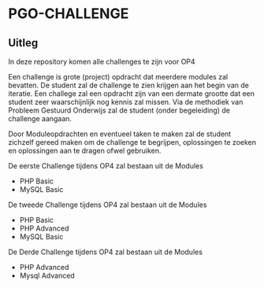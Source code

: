 # PGO-CHALLENGE

## Uitleg

In deze repository komen alle challenges te zijn voor OP4

Een challenge is grote (project) opdracht dat meerdere modules zal bevatten. De student zal de challenge te zien krijgen aan het begin van de iteratie.
Een challege zal een opdracht zijn van een dermate grootte dat een student zeer waarschijnlijk nog kennis zal missen.
Via de methodiek van Probleem Gestuurd Onderwijs zal de student (onder begeleiding) de challenge aangaan.

Door Moduleopdrachten en eventueel taken te maken zal de student zichzelf gereed maken om de challenge te begrijpen, oplossingen te zoeken en oplossingen aan te dragen ofwel gebruiken.

De eerste Challenge tijdens OP4 zal bestaan uit de Modules

- PHP Basic
- MySQL Basic

De tweede Challenge tijdens OP4 zal bestaan uit de Modules

- PHP Basic
- PHP Advanced
- MySQL Basic

De Derde Challenge tijdens OP4 zal bestaan uit de Modules

- PHP Advanced
- Mysql Advanced
